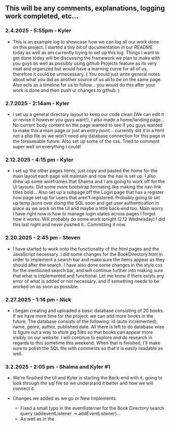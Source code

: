 ## This will be any comments, explanations, logging work completed, etc...

### 2.4.2025 - 5:55pm - Kyler
- This is an example log to showcase how we can log all our work done on this project. I started a tiny bit of documentation in our README today as well as am currently trying to set up this log. Things I want to get done today will be discussing the framework we plan to make with you guys as well as possibly using github Projects feature as its very neat and organized but would have a learning curve for all of us, therefore it could be unnecessary. ( You could just write general notes about what you did as another source of us all to be on the same page. Also acts as a timeline for us to follow... you would do this after your work is done and then push ur changes to github. )

### 2.7.2025 - 2:14am - Kyler
- I set up a general directory layout to keep our code clean (We can edit it or revise it however you guys want!), I also made a home/landing page... No current body content on the page wanted to see if you guys wanted to make this a main page or just an entry point... currently did it in a html not a php file as we won't need any database connection for this page in the foreseeable future. Also set up some of the css. Tried to comment super well on everything I could! 

### 2.12.2025 - 4:15 pm - Kyler
- I set up the other pages htmls, just copy and pasted the home for the main layout each page will maintain and now the nav is set up. I also drew up some wireframes that Shaima and I are going to work off for the Ui layouts. Did some more bootstrap formating like making the nav-link titles bold... Also set up a subpage off the Login page that has a register now page set up for users that aren't registered. Probably going to set up temp jsons over doing the SQL soon and get user authentication in place as we work on the UI and maybe a little back-end too. Main worry I have right now is how to manage login states across pages I forgot how it works. Will probably do some work tonight (2.12 Wednesday) I did this last night and never pushed it.. Committing it now.

### 2.20.2025 - 2:45 pm - Steven
- I have started to work onto the functionality of the html pages and the JavaScript necessary. I did some changes for the BookDirectory.html in order to implement a search bar and make sure the items appear as they should after the search. I have also done some changes in the style.css for the mentioned search bar, and will continue further into making sure that what is implemented and functional. Let me know if there exists any error of what is added or not necessary, and if something needs to be worked on as soon as possible.

### 2.27.2025 - 1:14 pm - Nick
- I began creating and uploaded a basic database consisting of 20 books. If we have more time for the project, we can add more books in the future. The database consists of the following: id (auto incremented), name, genre, author, published date. All there is left to do database wise is figure out a way to store jpg files so that books can appear more visibly on our website. I will continue to explore and do research in regards to this sometime this weekend. When that is finished, I'll make sure to polish the SQL file with comments so that it is easily readable as well.

### 3.2.2025 - 2:05 pm - Shaima and Kyler #1 
- We're finsihed the UI and Kyler is starting the Back-end with it, going to look through the sql file so we understand it better and how we will connect it. 

- Changes we added as we go or New Implements:
    - Fixed a small typo in the eventlisterner for the Book Directory search query (addeventListener -> addEventListener)... 
    - As well as in the <script> changed the If/Else block statement to an inLine style for if else...
          - (Its just a shortcut that basically does -> condition ? Do_This_if_Expression_is_True : Do_this_if_expression_is_false; -> title.includes(query) ? 'block' : 'none') so if the title is included in the query it will display the data in the block format and if it is not its null or 'none' in this example so nothing displayed...
    - Changed the htmls to php to start gettign ready to connect to the database..
    - Set up a php file that hold the connection code to the BookDB (books.sql) database for easy connections.
    - Set up the carousel with php to populate the carousel-items with the data ... we just need to link imgs whcih i explained easily how to connect them in the Home.php on line 61
          - I also spent about 3 hours getting this to work because the active slide wasn't setting properly b/c I populated it said carousel-itemactive instead of carousel-item active .... (didn't concate the space in correctly... )
    - Currently I also clearly have this working through connecting this through MariaDB in XAMPP, here is hwo for the groupmates who have not used XAMPP:
            - Download XAMPP from internet (if do not already have it)
            - Once Installed and ready open XAMPP and start Apache and MySQL (all the default settings should be fine)
            - Carry the Whole repository into htdocs in XAMPP -> You can search ur files with XAMPP on ur computer and XAMPP_home or something like that should bring you to the right directory..
            - Put the whole project in httdocs if on windows... I think it may be different for MacOS .. .just chatgbt it or look at documentation should be easy to figure out...
            - open -> http://localhost/phpmyadmin/ 
            - Go to export and export the BookDB database in the phpmyadmin dashboard and leave all the settings the same
            - now open the project -> http://localhost/Library-Management-System/Front-End/Home.php and it should be working as a WebServer with the Database connected !!! 
      - Going to push this code now and start working on the rest of the To-Do list with Shaima! (6:13pm)

### 3.2.2025 - 9:58 pm - Shaima and Kyler #2
- Setup the Home.php <--- Mostly finished
- Features to be added to Home.php
      - Populate the dashboard with user data when the userDB is set up..
      - Make functionality for Admins like user management on Home.php if a User has credentials
      - Possibly make the Staff Picks be able to be set if a user has admin credentials <- Currently it just selects 4 random books from the BookDB

### 3.2.2025 - 10:58pm - Kyler #3
- Setup the Bookdirectory 3-block grid where php fills all the books and their info into a infite scroll on BookDirectory.php
- Setup the search bar query and edited the js search from objects to php search function that $_GET to search the vault by author, title, or genre.. so a filter bar is no longer useful.. I think we need to add books.. thinking about making a script to populate the database to save time in the future.. would only need to get the jpgs then.. Think I am done for today. 